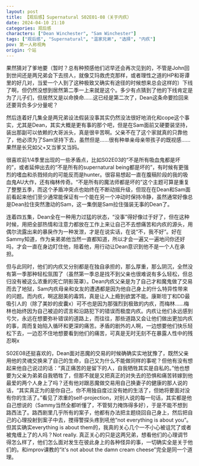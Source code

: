 ```yaml
---
layout: post
title: 【观后感】Supernatural S02E01-08（关于内疚）
date: 2024-04-10 21:10
categories: 观后感
characters: ["Dean Winchester", "Sam Winchester"]
tags: ["观后感", "Supernatural", "温家兄弟", "选择", "内疚"]
pov: 第一人称视角
origin: 个站
---
```


果然猜对了爹地要（暂时？总有种预感他们迟早还会再次见到的，不管是John回到世间还是两兄弟会下去捞人，就像艾玛救虎克那样，或者理性之道的HP和哥谭里的好几对，当爱一个人到了这种极致又确实有途径的时候想来总会这样的）下线了啊，但仍然没想到居然第二季一上来就是这个。多少有点猜到了他的下线肯定是为了儿子们，但居然又是以命换命……这已经是第二次了，Dean这条命要捡回来还要背负多少分量呢？

然后连着好几集全是两兄弟设法假装没事其实仍然没法很好地消化和cope这个事实，尤其是Dean，其实大概是更有事的那个吧，但是在Sam面前又硬要装坚持，装出那副可以依赖的大哥派头，真是很辛苦啊。父亲不在了这个家就真的只靠他了，他必须为了Sam坚持下去，虽然但是……很有种单亲母亲带孩子的既视感……果然是长兄如父+又当爹又当妈。

很喜欢前1/4季里出现的一些矛盾点，比如S02E03的“不是所有吸血鬼都是坏的”，或者延伸出去的“不是所有的supernatural being都是坏的”，有时候有更强烈的嗜血和杀戮倾向的可能反而是hunter。很容易想起一直在腹稿阶段的我的吸血鬼AU大作，还有梅林传奇。“不是所有的魔法师都是坏的”这个主题可算是重复了整整五季，而这个矛盾冲突点也始终在不断动摇升级，但现在在Dean和Sam面前看起来他们至少通常能保证有一个能在另一个冲动时保持冷静，虽然通常好像总是Dean拉住突然激动的Sam，这一集倒是Sam拉住强装无事的Dean了。

连着四五集，Dean全在一种用力过猛的状态，“没事”得好像过于好了，但在这种时候，用把全部热情和注意力都放在工作上来让自己不去想痛苦和内疚的源头，用偶尔流露出来的暴戾作为一种发泄，才是在说实话，在说“不，我不好”。好在Sammy知道，作为亲弟弟他当然一直都知道，所以才会一遍又一遍地问你还好吗，才会一直在身边盯住他，陪着他，用行动让Dean意识到他不是一个人在承担。

但与此同时，他们的内疚又分别都是在独自承担的，那么厚重，那么阴沉，全然没有第一季那种轻松氛围了（虽然第一季总是找不到父亲也很难说有多么轻松，但总归没有被这么浓重的死亡阴影笼罩）。Dean内疚父亲是为了自己才和魔鬼做了交易而去了地狱，Sam内疚母亲和女友的遭遇都是因为他自己身上的什么特异性带来的问题。而内疚，啊这甜美的毒鸩，真是让人上瘾到欲罢不能。康斯坦丁和DD最吸引人的（除了美妙的皮囊x）可不也是因为那强烈到极致的内疚，而梅林……梅林也始终因为自己被迫的谎言和沿路犯下的错误而极度内疚。内疚让他们永远感到亏欠，永远在想要弥补错误的道路上，而往往，那些道路又会让他们做出更加内疚的事，周而复始陷入循环和更深的痛苦。矛盾的剧外的人啊，一边想要他们快乐轻松下去，一边忍不住地想要看到他们的痛苦，可真是无时无刻不在暴露人性中的残忍啊x

S02E08还挺喜欢的，Dean面对恶魔的交易的时候确确实实地犹豫了，既然父亲用他的灵魂交换来了自己的生命，自己又为什么不能做同样的事呢？但他有没有想起来他自己说过的话：“真正痛苦的是留下的人，自我牺牲其实是自私的。”他也想要为父亲为弟弟自我牺牲了，但那不就是又把真正的对失去的恐惧和痛苦转嫁到他最爱的两个人身上了吗？还有他对跟恶魔做交易用自己换妻子的健康的那人说的话，“其实真正为的是你自己，你不用独自度过没有她的生活了，但她将要面对没有你的生活了。”看见了浓重的self-projection，对别人说的每一句话，其实都是他自己想说的（Sammy当然全都听懂了，不管努力掩饰得多好），于是不能不想到路西法了。路西剧里几乎所有的案子，他都有办法把主题绕回自己身上，然后把自己的心理投射到案子中去，搅得警探头疼到吼他“not everything is about you”。但其实确实everything is about them的，我真的关心几个一不小心被诅咒了或者被鬼缠上了的人吗？Not really. 真正关心的只是这两兄弟，想看他们的心理调节得怎么样了，他们怎么面对发生在彼此身上的各种怪异的事，一切确实全是关于他们的。和improv课教的“it's not about the damn cream cheese”完全是同一个道理。

